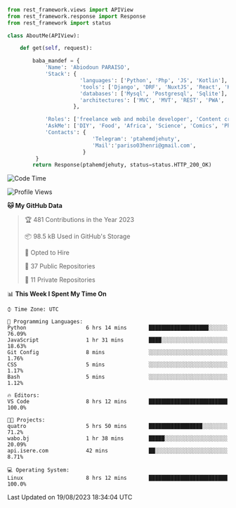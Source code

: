 ###
```python
from rest_framework.views import APIView
from rest_framework.response import Response
from rest_framework import status

class AboutMe(APIView):

    def get(self, request):

        baba_mandef = {
            'Name': 'Abiodoun PARAISO',
            'Stack': {
                       'languages': ['Python', 'Php', 'JS', 'Kotlin'],
                       'tools': ['Django', 'DRF', 'NuxtJS', 'React', 'Kotlin', 'Electron'],
                       'databases': ['Mysql', 'Postgresql', 'Sqlite'],
                       'architectures': ['MVC', 'MVT', 'REST', 'PWA', 'SPA', 'MicroServices']
                     },

            'Roles': ['freelance web and mobile developer', 'Content creator', 'Teacher', 'Mentor'],
            'AskMe': ['DIY', 'Food', 'Africa', 'Science', 'Comics', 'Photography', 'Tech', 'Programming'],
            'Contacts': {
                           'Telegram': 'ptahemdjehuty',
                           'Mail':'pariso03henri@gmail.com',
                        }
         }
        return Response(ptahemdjehuty, status=status.HTTP_200_OK)

```                    

<!--START_SECTION:waka-->
![Code Time](http://img.shields.io/badge/Code%20Time-744%20hrs%2041%20mins-blue)

![Profile Views](http://img.shields.io/badge/Profile%20Views-0-blue)

**🐱 My GitHub Data** 

> 🏆 481 Contributions in the Year 2023
 > 
> 📦 98.5 kB Used in GitHub's Storage 
 > 
> 💼 Opted to Hire
 > 
> 📜 37 Public Repositories 
 > 
> 🔑 11 Private Repositories  
 > 
📊 **This Week I Spent My Time On** 

```text
⌚︎ Time Zone: UTC

💬 Programming Languages: 
Python                   6 hrs 14 mins       ███████████████████░░░░░░   76.09% 
JavaScript               1 hr 31 mins        ████░░░░░░░░░░░░░░░░░░░░░   18.63% 
Git Config               8 mins              ░░░░░░░░░░░░░░░░░░░░░░░░░   1.76% 
CSS                      5 mins              ░░░░░░░░░░░░░░░░░░░░░░░░░   1.17% 
Bash                     5 mins              ░░░░░░░░░░░░░░░░░░░░░░░░░   1.12%

🔥 Editors: 
VS Code                  8 hrs 12 mins       █████████████████████████   100.0%

🐱‍💻 Projects: 
quatro                   5 hrs 50 mins       █████████████████░░░░░░░░   71.2% 
wabo.bj                  1 hr 38 mins        █████░░░░░░░░░░░░░░░░░░░░   20.09% 
api.isere.com            42 mins             ██░░░░░░░░░░░░░░░░░░░░░░░   8.71%

💻 Operating System: 
Linux                    8 hrs 12 mins       █████████████████████████   100.0%

```


 Last Updated on 19/08/2023 18:34:04 UTC
<!--END_SECTION:waka-->
